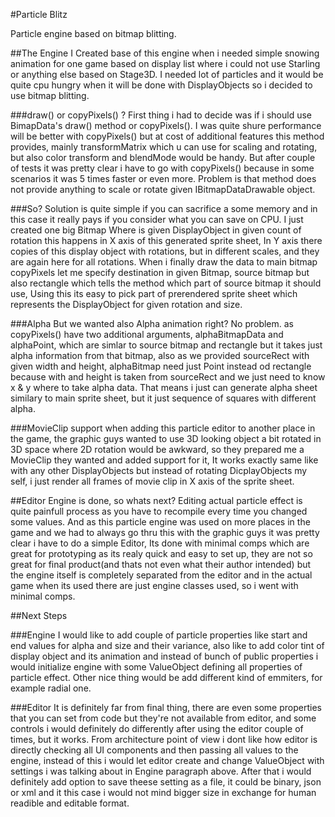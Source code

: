 #Particle Blitz

Particle engine based on bitmap blitting.

##The Engine
I Created base of this engine when i needed simple snowing animation for one game based on display list where i could not use Starling or anything else based on Stage3D. I needed lot of particles and it would be quite cpu hungry when it will be done with DisplayObjects so i decided to use bitmap blitting.

###draw() or copyPixels() ?
First thing i had to decide was if i should use BimapData's draw() method or copyPixels(). I was quite shure performance will be better with copyPixels() but at cost of additional features this method provides, mainly transformMatrix which u can use for scaling and rotating, but also color transform and blendMode would be handy. But after couple of tests it was pretty clear i have to go with copyPixels() because in some scenarios it was 5 times faster or even more. Problem is that method does not provide anything to scale or rotate given IBitmapDataDrawable object.

###So?
Solution is quite simple if you can sacrifice a some memory and in this case it really pays if you consider what you can save on CPU. I just created one big Bitmap Where is given DisplayObject in given count of rotation this happens in X axis of this generated sprite sheet, In Y axis there copies of this display object with rotations, but in different scales, and they are again here for all rotations.
When i finally draw the data to main bitmap copyPixels let me specify destination in given Bitmap, source bitmap but also rectangle which tells the method which part of source bitmap it should use, Using this its easy to pick part of prerendered sprite sheet which represents the DisplayObject for given rotation and size. 

###Alpha
But we wanted also Alpha animation right? No problem. as copyPixels() have two additional arguments, alphaBitmapData and alphaPoint, which are simlar to source bitmap and rectangle but it takes just alpha information from that bitmap, also as we provided sourceRect with given width and height, alphaBitmap need just Point instead od rectangle because with and height is taken from sourceRect and we just need to know x & y where to take alpha data. That means i just can generate alpha sheet similary to main sprite sheet, but it just sequence of squares with different alpha.

###MovieClip support
when adding this particle editor to another place in the game, the graphic guys wanted to use 3D looking object a bit rotated in 3D space where 2D rotation would be awkward, so they prepared me a MovieClip they wanted and added support for it, It works exactly same like with any other DisplayObjects but instead of rotating DicplayObjects my self, i just render all frames of movie clip in X axis of the sprite sheet.

##Editor
Engine is done, so whats next? Editing actual particle effect is quite painfull process as you have to recompile every time you changed some values. And as this particle engine was used on more places in the game and we had to always go thru this with the graphic guys it was pretty clear i have to do a simple Editor, Its done with minimal comps which are great for prototyping as its realy quick and easy to set up, they are not so great for final product(and thats not even what their author intended) but the engine itself is completely separated from the editor and in the actual game when its used there are just engine classes used, so i went with minimal comps.

##Next Steps

###Engine
I would like to add couple of particle properties like start and end values for alpha and size and their variance, also like to add color tint of display object and its animation and instead of bunch of public properties i would initialize engine with some ValueObject defining all properties of particle effect. Other nice thing would be add different kind of emmiters, for example radial one.

###Editor
It is definitely far from final thing, there are even some properties that you can set from code but they're not available from editor, and some controls i would definitely do differently after using the editor couple of times, but it works. From architecture point of view i dont like how editor is directly checking all UI components and then passing all values to the engine, instead of this i would let editor create and change ValueObject with settings i was talking about in Engine paragraph above. After that i would definitely add option to save theese setting as a file, it could be binary, json or xml and it this case i would not mind bigger size in exchange for human readible and editable format.









